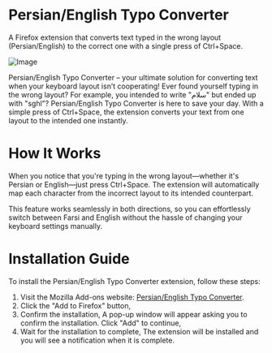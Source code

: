 # Persian/English Typo Converter
A Firefox extension that converts text typed in the wrong layout (Persian/English) to the correct one with a single press of Ctrl+Space.


![Image](https://github.com/user-attachments/assets/c9541250-a8df-43a1-9379-c0bd5f5c3d49)

Persian/English Typo Converter – your ultimate solution for converting text when your keyboard layout isn’t cooperating! Ever found yourself typing in the wrong layout? For example, you intended to write "سلام" but ended up with "sghl"? Persian/English Typo Converter is here to save your day. With a simple press of Ctrl+Space, the extension converts your text from one layout to the intended one instantly.

# How It Works

When you notice that you're typing in the wrong layout—whether it's Persian or English—just press Ctrl+Space. The extension will automatically map each character from the incorrect layout to its intended counterpart.

This feature works seamlessly in both directions, so you can effortlessly switch between Farsi and English without the hassle of changing your keyboard settings manually.


# Installation Guide

To install the Persian/English Typo Converter extension, follow these steps:

1. Visit the Mozilla Add-ons website: [Persian/English Typo Converter](https://addons.mozilla.org/en-US/firefox/addon/persian-english-typo-converter/).
2. Click the "Add to Firefox" button,
3. Confirm the installation, A pop-up window will appear asking you to confirm the installation. Click "Add" to continue,
4. Wait for the installation to complete, The extension will be installed and you will see a notification when it is complete.


